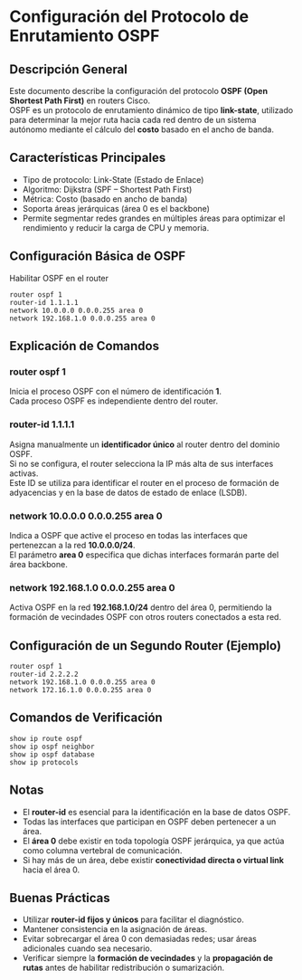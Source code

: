 # Configuración del Protocolo de Enrutamiento OSPF

## Descripción General
Este documento describe la configuración del protocolo **OSPF (Open Shortest Path First)** en routers Cisco.  
OSPF es un protocolo de enrutamiento dinámico de tipo **link-state**, utilizado para determinar la mejor ruta hacia cada red dentro de un sistema autónomo mediante el cálculo del **costo** basado en el ancho de banda.

## Características Principales
- Tipo de protocolo: Link-State (Estado de Enlace)  
- Algoritmo: Dijkstra (SPF – Shortest Path First)  
- Métrica: Costo (basado en ancho de banda)  
- Soporta áreas jerárquicas (área 0 es el backbone)  
- Permite segmentar redes grandes en múltiples áreas para optimizar el rendimiento y reducir la carga de CPU y memoria.   

## Configuración Básica de OSPF

Habilitar OSPF en el router

    router ospf 1
    router-id 1.1.1.1
    network 10.0.0.0 0.0.0.255 area 0
    network 192.168.1.0 0.0.0.255 area 0

## Explicación de Comandos

### router ospf 1
Inicia el proceso OSPF con el número de identificación **1**.  
Cada proceso OSPF es independiente dentro del router.

### router-id 1.1.1.1
Asigna manualmente un **identificador único** al router dentro del dominio OSPF.  
Si no se configura, el router selecciona la IP más alta de sus interfaces activas.  
Este ID se utiliza para identificar el router en el proceso de formación de adyacencias y en la base de datos de estado de enlace (LSDB).

### network 10.0.0.0 0.0.0.255 area 0
Indica a OSPF que active el proceso en todas las interfaces que pertenezcan a la red **10.0.0.0/24**.  
El parámetro **area 0** especifica que dichas interfaces formarán parte del área backbone.

### network 192.168.1.0 0.0.0.255 area 0
Activa OSPF en la red **192.168.1.0/24** dentro del área 0, permitiendo la formación de vecindades OSPF con otros routers conectados a esta red.


## Configuración de un Segundo Router (Ejemplo)
    router ospf 1
    router-id 2.2.2.2
    network 192.168.1.0 0.0.0.255 area 0
    network 172.16.1.0 0.0.0.255 area 0


## Comandos de Verificación
    show ip route ospf  
    show ip ospf neighbor  
    show ip ospf database  
    show ip protocols  

## Notas 
- El **router-id** es esencial para la identificación en la base de datos OSPF.  
- Todas las interfaces que participan en OSPF deben pertenecer a un área.  
- El **área 0** debe existir en toda topología OSPF jerárquica, ya que actúa como columna vertebral de comunicación.  
- Si hay más de un área, debe existir **conectividad directa o virtual link** hacia el área 0.  

## Buenas Prácticas
- Utilizar **router-id fijos y únicos** para facilitar el diagnóstico.  
- Mantener consistencia en la asignación de áreas.  
- Evitar sobrecargar el área 0 con demasiadas redes; usar áreas adicionales cuando sea necesario.  
- Verificar siempre la **formación de vecindades** y la **propagación de rutas** antes de habilitar redistribución o sumarización.

